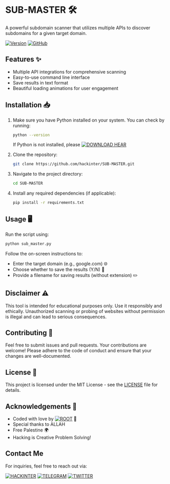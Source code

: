 # SUB-MASTER 🛠️

A powerful subdomain scanner that utilizes multiple APIs to discover subdomains for a given target domain. 

[![Version](https://img.shields.io/badge/Version-1.0.0-blue.svg)](https://github.com/hackinter/Archer/releases)
[![GitHub](https://img.shields.io/badge/GITHUB-HACKINTER-red.svg)](https://github.com/hackinter)

## Features ✨
- Multiple API integrations for comprehensive scanning
- Easy-to-use command line interface
- Save results in text format
- Beautiful loading animations for user engagement

## Installation 📥
1. Make sure you have Python installed on your system. You can check by running:
   ```bash
   python --version
   ```
   If Python is not installed, please [![DOWNLOAD HEAR](https://img.shields.io/badge/PYTHON-DOWNLOAD-blue.svg)](https://www.python.org/downloads/)

2. Clone the repository:
   ```bash
   git clone https://github.com/hackinter/SUB-MASTER.git
   ```

3. Navigate to the project directory:
   ```bash
   cd SUB-MASTER
   ```

4. Install any required dependencies (if applicable):
   ```bash
   pip install -r requirements.txt
   ```

## Usage 🖥️
Run the script using:
```bash
python sub_master.py
```
Follow the on-screen instructions to:
- Enter the target domain (e.g., google.com) 🌐
- Choose whether to save the results (Y/N) 💾
- Provide a filename for saving results (without extension) ✏️

## Disclaimer ⚠️
This tool is intended for educational purposes only. Use it responsibly and ethically. Unauthorized scanning or probing of websites without permission is illegal and can lead to serious consequences.

## Contributing 🤝
Feel free to submit issues and pull requests. Your contributions are welcome! Please adhere to the code of conduct and ensure that your changes are well-documented.

## License 📜
This project is licensed under the MIT License - see the [LICENSE](LICENSE) file for details.

## Acknowledgements 🙏
- Coded with love by [![ROOT](https://img.shields.io/badge/ROOT-ANONYMIZER-Black.svg)](https://github.com.hackinter) 💖
- Special thanks to ALLAH
- Free Palestine 🌍
- Hacking is Creative Problem Solving!

## Contact Me

For inquiries, feel free to reach out via:

[![HACKINTER](https://img.shields.io/badge/HACKINTER-MAIL-red.svg)](mailto:ceh.ec.counselor147@gmail.com) 
[![TELEGRAM](https://img.shields.io/badge/HACKINTER-T.ME-blue.svg)](https://t.me/chat_with_hackinter_bot)
[![TWITTER](https://img.shields.io/badge/HACKINTER-TWITTER-gry.svg)](https://x.com/_anonix_z)
